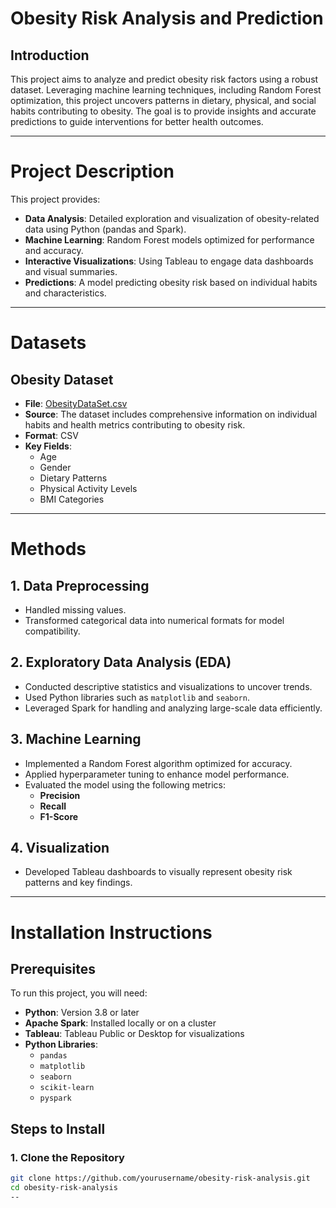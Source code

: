 # **Obesity Risk Analysis and Prediction**

## **Introduction**
This project aims to analyze and predict obesity risk factors using a robust dataset. Leveraging machine learning techniques, including Random Forest optimization, this project uncovers patterns in dietary, physical, and social habits contributing to obesity. The goal is to provide insights and accurate predictions to guide interventions for better health outcomes.

---

# **Project Description**
This project provides:
- **Data Analysis**: Detailed exploration and visualization of obesity-related data using Python (pandas and Spark).
- **Machine Learning**: Random Forest models optimized for performance and accuracy.
- **Interactive Visualizations**: Using Tableau to engage data dashboards and visual summaries.
- **Predictions**: A model predicting obesity risk based on individual habits and characteristics.

---

# **Datasets**

## **Obesity Dataset**
- **File**: [ObesityDataSet.csv](./ObesityDataSet.csv)
- **Source**: The dataset includes comprehensive information on individual habits and health metrics contributing to obesity risk.
- **Format**: CSV
- **Key Fields**: 
  - Age
  - Gender
  - Dietary Patterns
  - Physical Activity Levels
  - BMI Categories

---

# **Methods**

## **1. Data Preprocessing**
- Handled missing values.
- Transformed categorical data into numerical formats for model compatibility.

## **2. Exploratory Data Analysis (EDA)**
- Conducted descriptive statistics and visualizations to uncover trends.
- Used Python libraries such as `matplotlib` and `seaborn`.
- Leveraged Spark for handling and analyzing large-scale data efficiently.

## **3. Machine Learning**
- Implemented a Random Forest algorithm optimized for accuracy.
- Applied hyperparameter tuning to enhance model performance.
- Evaluated the model using the following metrics:
  - **Precision**
  - **Recall**
  - **F1-Score**

## **4. Visualization**
- Developed Tableau dashboards to visually represent obesity risk patterns and key findings.

---

# **Installation Instructions**

## **Prerequisites**
To run this project, you will need:
- **Python**: Version 3.8 or later
- **Apache Spark**: Installed locally or on a cluster
- **Tableau**: Tableau Public or Desktop for visualizations
- **Python Libraries**:
  - `pandas`
  - `matplotlib`
  - `seaborn`
  - `scikit-learn`
  - `pyspark`

## **Steps to Install**

### **1. Clone the Repository**
```bash
git clone https://github.com/yourusername/obesity-risk-analysis.git
cd obesity-risk-analysis
--
